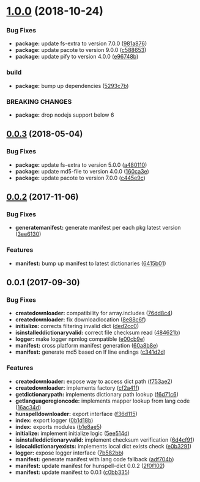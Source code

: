 <a name="1.0.0"></a>
# [1.0.0](https://github.com/kwonoj/hunspell-dict-downloader/compare/v0.0.3...v1.0.0) (2018-10-24)


### Bug Fixes

* **package:** update fs-extra to version 7.0.0 ([981a876](https://github.com/kwonoj/hunspell-dict-downloader/commit/981a876))
* **package:** update pacote to version 9.0.0 ([c588653](https://github.com/kwonoj/hunspell-dict-downloader/commit/c588653))
* **package:** update pify to version 4.0.0 ([e96748b](https://github.com/kwonoj/hunspell-dict-downloader/commit/e96748b))


### build

* **package:** bump up dependencies ([5293c7b](https://github.com/kwonoj/hunspell-dict-downloader/commit/5293c7b))


### BREAKING CHANGES

* **package:** drop nodejs support below 6



<a name="0.0.3"></a>
## [0.0.3](https://github.com/kwonoj/hunspell-dict-downloader/compare/v0.0.2...v0.0.3) (2018-05-04)


### Bug Fixes

* **package:** update fs-extra to version 5.0.0 ([a480110](https://github.com/kwonoj/hunspell-dict-downloader/commit/a480110))
* **package:** update md5-file to version 4.0.0 ([160ca3e](https://github.com/kwonoj/hunspell-dict-downloader/commit/160ca3e))
* **package:** update pacote to version 7.0.0 ([c445e9c](https://github.com/kwonoj/hunspell-dict-downloader/commit/c445e9c))



<a name="0.0.2"></a>
## [0.0.2](https://github.com/kwonoj/hunspell-dict-downloader/compare/v0.0.1...v0.0.2) (2017-11-06)


### Bug Fixes

* **generatemanifest:** generate manifest per each pkg latest version ([3ee6130](https://github.com/kwonoj/hunspell-dict-downloader/commit/3ee6130))


### Features

* **manifest:** bump up manifest to latest dictionaries ([6415b01](https://github.com/kwonoj/hunspell-dict-downloader/commit/6415b01))



<a name="0.0.1"></a>
## 0.0.1 (2017-09-30)


### Bug Fixes

* **createdownloader:** compatibility for array.includes ([76dd8c4](https://github.com/kwonoj/hunspell-dict-downloader/commit/76dd8c4))
* **createdownloader:** fix downloadlocation ([8e88c6f](https://github.com/kwonoj/hunspell-dict-downloader/commit/8e88c6f))
* **initialize:** corrects filtering invalid dict ([ded2cc0](https://github.com/kwonoj/hunspell-dict-downloader/commit/ded2cc0))
* **isinstalleddictionaryvalid:** correct file checksum read ([484621b](https://github.com/kwonoj/hunspell-dict-downloader/commit/484621b))
* **logger:** make logger npmlog compatible ([e00cb9e](https://github.com/kwonoj/hunspell-dict-downloader/commit/e00cb9e))
* **manifest:** cross platform manifest generation ([60a8b8e](https://github.com/kwonoj/hunspell-dict-downloader/commit/60a8b8e))
* **manifest:** generate md5 based on lf line endings ([c341d2d](https://github.com/kwonoj/hunspell-dict-downloader/commit/c341d2d))


### Features

* **createdownloader:** expose way to access dict path ([f753ae2](https://github.com/kwonoj/hunspell-dict-downloader/commit/f753ae2))
* **createdownloader:** implements factory ([cf2a41f](https://github.com/kwonoj/hunspell-dict-downloader/commit/cf2a41f))
* **getdictionarypath:** implements dictionary path lookup ([f6d71c6](https://github.com/kwonoj/hunspell-dict-downloader/commit/f6d71c6))
* **getlanguageregioncode:** implements mapper lookup from lang code ([16ac34d](https://github.com/kwonoj/hunspell-dict-downloader/commit/16ac34d))
* **hunspelldownloader:** export interface ([f36d115](https://github.com/kwonoj/hunspell-dict-downloader/commit/f36d115))
* **index:** export logger ([0b1d18b](https://github.com/kwonoj/hunspell-dict-downloader/commit/0b1d18b))
* **index:** exports modules ([b1e8ae5](https://github.com/kwonoj/hunspell-dict-downloader/commit/b1e8ae5))
* **initialize:** implement initialize logic ([5ee514d](https://github.com/kwonoj/hunspell-dict-downloader/commit/5ee514d))
* **isinstalleddictionaryvalid:** implement checksum verification ([6d4cf91](https://github.com/kwonoj/hunspell-dict-downloader/commit/6d4cf91))
* **islocaldictionaryexists:** implements local dict exists check ([e0b3291](https://github.com/kwonoj/hunspell-dict-downloader/commit/e0b3291))
* **logger:** expose logger interface ([7b582bb](https://github.com/kwonoj/hunspell-dict-downloader/commit/7b582bb))
* **manifest:** generate manifest with lang code fallback ([adf704b](https://github.com/kwonoj/hunspell-dict-downloader/commit/adf704b))
* **manifest:** update manifest for hunspell-dict 0.0.2 ([2f0f102](https://github.com/kwonoj/hunspell-dict-downloader/commit/2f0f102))
* **manifest:** update manifest to 0.0.1 ([c0bb335](https://github.com/kwonoj/hunspell-dict-downloader/commit/c0bb335))



